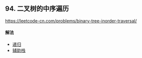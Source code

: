 ## 94. 二叉树的中序遍历

https://leetcode-cn.com/problems/binary-tree-inorder-traversal/


#### 解法  

* [递归](_1.py)
* [辅助栈](_2.py)



